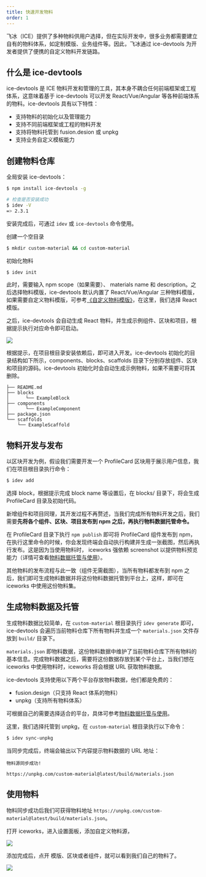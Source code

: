 ```yaml
---
title: 快速开发物料
order: 1
---
```


飞冰（ICE）提供了多种物料供用户选择，但在实际开发中，很多业务都需要建立自有的物料体系，如定制模版、业务组件等。因此，飞冰通过 ice-devtools 为开发者提供了便携的自定义物料开发链路。

## 什么是 ice-devtools

ice-devtools 是 ICE 物料开发和管理的工具，其本身不耦合任何前端框架或工程体系，这意味着基于 ice-devtools 可以开发 React/Vue/Angular 等各种前端体系的物料。ice-devtools 具有以下特性：

- 支持物料的初始化以及管理能力
- 支持不同前端框架或工程的物料开发
- 支持将物料托管到 fusion.desion 或 unpkg
- 支持业务自定义模板能力

## 创建物料仓库

全局安装 ice-devtools：

```bash
$ npm install ice-devtools -g

# 检查是否安装成功
$ idev -V
=> 2.3.1
```

安装完成后，可通过 `idev` 或 `ice-devtools` 命令使用。

创建一个空目录

```bash
$ mkdir custom-material && cd custom-material
```

初始化物料

```bash
$ idev init
```

此时，需要输入 npm scope（如果需要）、 materials name 和 description。之后选择物料模版，ice-devtools 默认内置了 React/Vue/Angular 三种物料模版，如果需要自定义物料模版，可参考[《自定义物料模版》](/docs/materials/template/custom.md)，在这里，我们选择 React 模版。

之后，ice-devtools 会自动生成 React 物料，并生成示例组件、区块和项目，根据提示执行对应命令即可启动。

![](https://img.alicdn.com/tfs/TB15H9LcEKF3KVjSZFEXXXExFXa-751-483.png)

根据提示，在项目根目录安装依赖后，即可进入开发。ice-devtools 初始化的目录结构如下所示，components、blocks、scaffolds 目录下分别存放组件、区块和项目的源码。ice-devtools 初始化时会自动生成示例物料，如果不需要可将其删除。

```
├── README.md
├── blocks
│      └── ExampleBlock
├── components
│      └── ExampleComponent
├── package.json
└── scaffolds
    └── ExampleScaffold
```

## 物料开发与发布

以区块开发为例，假设我们需要开发一个 ProfileCard 区块用于展示用户信息，我们在项目根目录执行命令：

```bash
$ idev add
```

选择 block，根据提示完成 block name 等设置后，在 blocks/ 目录下，将会生成 ProfileCard 目录及初始代码。

新增组件和项目同理，其开发过程不再赘述，当我们完成所有物料开发之后，我们需要**先将各个组件、区块、项目发布到 npm 之后，再执行物料数据托管命令。**

在 ProfileCard 目录下执行 `npm publish` 即可将 ProfileCard 组件发布到 npm，在执行这里命令的时候，你会发现终端会自动执行构建并生成一张截图，然后再执行发布。这是因为当使用物料时， iceworks 强依赖 screenshot 以提供物料预览能力（详情可查看[物料数据托管与使用](/docs/materials/guide/usage.md)）。

其他物料的发布流程与此一致（组件无需截图），当所有物料都发布到 npm 之后，我们即可生成物料数据并将这份物料数据托管到平台上，这样，即可在 iceworks 中使用这份物料集。

## 生成物料数据及托管

生成物料数据比较简单，在 `custom-material` 根目录执行 `idev generate` 即可，ice-devtools 会遍历当前物料仓库下所有物料并生成一个 `materials.json` 文件存放到 `build/` 目录下。

`materials.json` 即物料数据，这份物料数据中维护了当前物料仓库下所有物料的基本信息。完成物料数据之后，需要将这份数据存放到某个平台上，当我们想在 iceworks 中使用物料时，iceworks 将会根据 URL 获取物料数据。

ice-devtools 支持使用以下两个平台存放物料数据，他们都是免费的：

- fusion.design（只支持 React 体系的物料）
- unpkg（支持所有物料体系）

可根据自己的需要选择适合的平台，具体可参考[物料数据托管与使用](/docs/materials/guide/usage.md)。

这里，我们选择托管到 unpkg，在 `custom-material` 根目录执行以下命令：

```bash
$ idev sync-unpkg
```

当同步完成后，终端会输出以下内容提示物料数据的 URL 地址：

```
物料源同步成功!

https://unpkg.com/custom-material@latest/build/materials.json
```

## 使用物料

物料同步成功后我们可获得物料地址 `https://unpkg.com/custom-material@latest/build/materials.json`。

打开 iceworks，进入设置面板，添加自定义物料源，

![](https://img.alicdn.com/tfs/TB1zY1LcvWG3KVjSZPcXXbkbXXa-1740-1200.png)

添加完成后，点开 模版、区块或者组件，就可以看到我们自己的物料了。

![](https://img.alicdn.com/tfs/TB1JnSUcrus3KVjSZKbXXXqkFXa-1740-1200.png)
